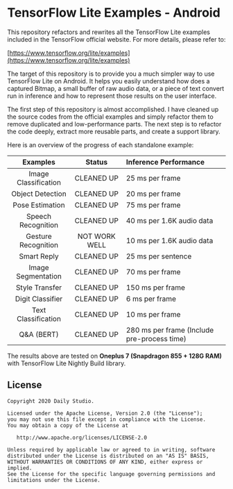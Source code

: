 # TensorFlow Lite Examples - Android

This repository refactors and rewrites all the TensorFlow Lite examples included in the TensorFlow official website. For more details, please refer to:

[https://www.tensorflow.org/lite/examples](https://www.tensorflow.org/lite/examples)

The target of this repository is to provide you a much simpler way to use TensorFlow Lite on Android. It helps you easily understand how does a captured Bitmap, a small buffer of raw audio data, or a piece of text convert run in inference and how to represent those results on the user interface.

The first step of this repository is almost accomplished. I have cleaned up the source codes from the official examples and simply refactor them to remove duplicated and low-performance parts. The next step is to refactor the code deeply, extract more reusable parts, and create a support library.

Here is an overview of the progress of each standalone example:

Examples             | Status         | Inference Performance
:-------:            | :-:            | :--
Image Classification | CLEANED UP     | 25 ms per frame
Object Detection     | CLEANED UP     | 20 ms per frame
Pose Estimation      | CLEANED UP     | 75 ms per frame
Speech Recognition   | CLEANED UP     | 40 ms per 1.6K audio data
Gesture Recognition  | NOT WORK WELL  | 10 ms per 1.6K audio data
Smart Reply          | CLEANED UP     | 25 ms per sentence
Image Segmentation   | CLEANED UP     | 70 ms per frame
Style Transfer       | CLEANED UP     | 150 ms per frame
Digit Classifier     | CLEANED UP     | 6 ms per frame
Text Classification  | CLEANED UP     | 10 ms per frame
Q&A (BERT)           | CLEANED UP     | 280 ms per frame (Include pre-process time)

The results above are tested on **Oneplus 7 (Snapdragon 855 + 128G RAM)** with TensorFlow Lite Nightly Build library.

## License

    Copyright 2020 Daily Studio.

    Licensed under the Apache License, Version 2.0 (the "License");
    you may not use this file except in compliance with the License.
    You may obtain a copy of the License at
    
       http://www.apache.org/licenses/LICENSE-2.0
    
    Unless required by applicable law or agreed to in writing, software
    distributed under the License is distributed on an "AS IS" BASIS,
    WITHOUT WARRANTIES OR CONDITIONS OF ANY KIND, either express or implied.
    See the License for the specific language governing permissions and
    limitations under the License.
